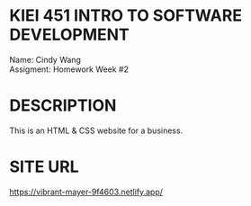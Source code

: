 # KIEI 451 INTRO TO SOFTWARE DEVELOPMENT
Name: Cindy Wang  
Assigment: Homework Week #2

# DESCRIPTION
This is an HTML & CSS website for a business.

# SITE URL
https://vibrant-mayer-9f4603.netlify.app/ 